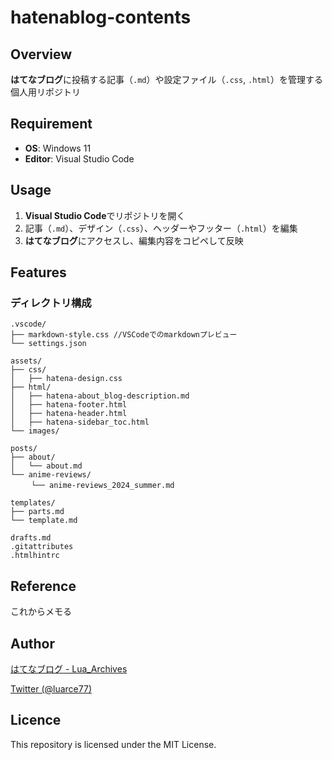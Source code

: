 # hatenablog-contents

## Overview
**はてなブログ**に投稿する記事（`.md`）や設定ファイル（`.css`, `.html`）を管理する個人用リポジトリ

## Requirement
- **OS**: Windows 11  
- **Editor**: Visual Studio Code  

## Usage
1. **Visual Studio Code**でリポジトリを開く  
2. 記事（`.md`）、デザイン（`.css`）、ヘッダーやフッター（`.html`）を編集  
3. **はてなブログ**にアクセスし、編集内容をコピペして反映


## Features
### ディレクトリ構成

```plaintext
.vscode/
├── markdown-style.css //VSCodeでのmarkdownプレビュー
└── settings.json
```

```plaintext
assets/
├── css/
│   ├── hatena-design.css
├── html/
│   ├── hatena-about_blog-description.md
│   ├── hatena-footer.html
│   ├── hatena-header.html
│   ├── hatena-sidebar_toc.html
└── images/
```

```plaintext
posts/
├── about/
│   └── about.md
└── anime-reviews/
　   └── anime-reviews_2024_summer.md
```

```plaintext
templates/
├── parts.md
└── template.md
```

```plaintext
drafts.md
.gitattributes
.htmlhintrc
```

## Reference
これからメモる

## Author

[はてなブログ - Lua_Archives](https://luarce.hatenablog.com/archive)

[Twitter (@luarce77)](https://twitter.com/luarce77)

## Licence
This repository is licensed under the MIT License.

